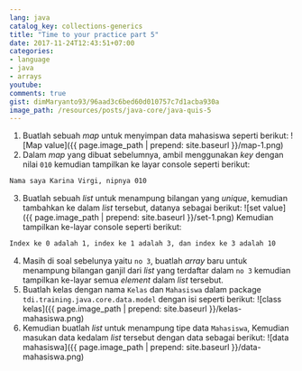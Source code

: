 ```yaml
---
lang: java
catalog_key: collections-generics
title: "Time to your practice part 5"
date: 2017-11-24T12:43:51+07:00
categories:
- language
- java
- arrays
youtube: 
comments: true
gist: dimMaryanto93/96aad3c6bed60d010757c7d1acba930a
image_path: /resources/posts/java-core/java-quis-5
---
```


<!--more-->

1. Buatlah sebuah _map_ untuk menyimpan data mahasiswa seperti berikut:
![Map value]({{ page.image_path | prepend: site.baseurl }}/map-1.png)
2. Dalam _map_ yang dibuat sebelumnya, ambil menggunakan _key_ dengan nilai `010` kemudian tampilkan ke layar console seperti berikut:
```bash
Nama saya Karina Virgi, nipnya 010
```
3. Buatlah sebuah _list_ untuk menampung bilangan yang _unique_, kemudian tambahkan ke dalam _list_ tersebut, datanya sebagai berikut:
![set value]({{ page.image_path | prepend: site.baseurl }}/set-1.png)
Kemudian tampilkan ke-layar console seperti berikut:
```bash
Index ke 0 adalah 1, index ke 1 adalah 3, dan index ke 3 adalah 10
```
4. Masih di soal sebelunya yaitu `no 3`, buatlah _array_ baru untuk menampung bilangan ganjil dari _list_ yang terdaftar dalam `no 3` kemudian tampilkan ke-layar semua _element_ dalam _list_ tersebut.
5. Buatlah kelas dengan nama `Kelas` dan `Mahasiswa` dalam package `tdi.training.java.core.data.model` dengan isi seperti berikut:
![class kelas]({{ page.image_path | prepend: site.baseurl }}/kelas-mahasiswa.png)
6. Kemudian buatlah _list_ untuk menampung tipe data `Mahasiswa`, Kemudian masukan data kedalam _list_ tersebut dengan data sebagai berikut:
![data mahasiswa]({{ page.image_path | prepend: site.baseurl }}/data-mahasiswa.png)
